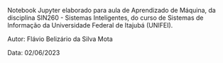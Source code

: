 Notebook Jupyter elaborado para aula de Aprendizado de Máquina, da disciplina SIN260 - Sistemas Inteligentes, do curso de Sistemas de Informação da Universidade Federal de Itajubá (UNIFEI).

Autor: Flávio Belizário da Silva Mota

Data: 02/06/2023
